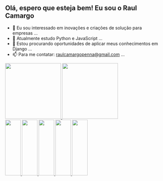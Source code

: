 

## Olá, espero que esteja bem! Eu sou o Raul Camargo

- 👀 Eu sou interessado em inovações e criações de solução para empresas ...
- 🌱 Atualmente estudo Python e JavaScript ...
- 💞️ Estou procurando oportunidades de aplicar meus conhecimentos em Django ...
- 📫 Para me contatar: raulcamargopenna@gmail.com ...


<!---
RaulCamargoPenna/RaulCamargoPenna is a ✨ special ✨ repository because its `README.md` (this file) appears on your GitHub profile.
You can click the Preview link to take a look at your changes.
--->
<link rel="stylesheet" href="https://cdn.jsdelivr.net/gh/devicons/devicon@v2.15.1/devicon.min.css">
<div>
  <a href='https://github.com/RaulCamargoPenna'>
  <img height='180em' src='https://github-readme-stats.vercel.app/api?username=RaulCamargoPenna&show_icons=true&theme=dracula&hide=xx'>
  <img height='180em' src='https://github-readme-stats.vercel.app/api/top-langs/?username=RaulCamargoPenna&layout=compact&theme=dracula'>
</div>

<div>
  <img height='180em' width='50em' src="https://cdn.jsdelivr.net/gh/devicons/devicon/icons/python/python-original.svg" /> 
  <img height='180em' width='50em' src="https://cdn.jsdelivr.net/gh/devicons/devicon/icons/django/django-plain.svg" />     
  <img height='180em' width='50em' src="https://cdn.jsdelivr.net/gh/devicons/devicon/icons/html5/html5-original.svg" />
  <img height='180em' width='50em' src="https://cdn.jsdelivr.net/gh/devicons/devicon/icons/mysql/mysql-original.svg" />
  <img height='180em' width='50em' src="https://cdn.jsdelivr.net/gh/devicons/devicon/icons/javascript/javascript-original.svg" />
</div>
